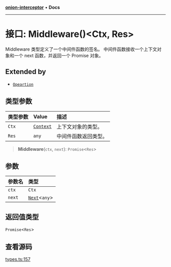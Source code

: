 [**onion-interceptor**](../README.md) • **Docs**

***

# 接口: Middleware()\<Ctx, Res\>

Middleware 类型定义了一个中间件函数的签名。
中间件函数接收一个上下文对象和一个 next 函数，并返回一个 Promise 对象。

## Extended by

- [`Opeartion`](Opeartion.md)

## 类型参数

| 类型参数 | Value | 描述 |
| :------ | :------ | :------ |
| `Ctx` | [`Context`](../type-aliases/Context.md) | 上下文对象的类型。 |
| `Res` | `any` | 中间件函数返回类型。 |

> **Middleware**(`ctx`, `next`): `Promise`\<`Res`\>

## 参数

| 参数名 | 类型 |
| :------ | :------ |
| `ctx` | `Ctx` |
| `next` | [`Next`](Next.md)\<`any`\> |

## 返回值类型

`Promise`\<`Res`\>

## 查看源码

[types.ts:157](https://github.com/coverjs/onion-interceptor/blob/d236aa63ca3a9e0fbece66c5ed18f82df60eea1f/packages/core/src/types.ts#L157)
